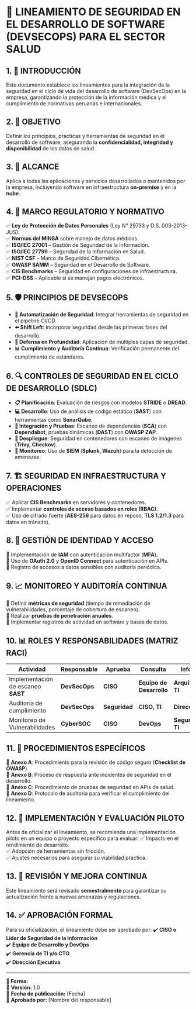 # 📜 LINEAMIENTO DE SEGURIDAD EN EL DESARROLLO DE SOFTWARE (DEVSECOPS) PARA EL SECTOR SALUD

## 1. 📌 INTRODUCCIÓN
Este documento establece los lineamientos para la integración de la seguridad en el ciclo de vida del desarrollo de software (DevSecOps) en la empresa, garantizando la protección de la información médica y el cumplimiento de normativas peruanas e internacionales.

## 2. 🎯 OBJETIVO
Definir los principios, prácticas y herramientas de seguridad en el desarrollo de software, asegurando la **confidencialidad, integridad y disponibilidad** de los datos de salud.

## 3. 📍 ALCANCE
Aplica a todas las aplicaciones y servicios desarrollados o mantenidos por la empresa, incluyendo software en infraestructura **on-premise** y en la **nube**.

## 4. 📜 MARCO REGULATORIO Y NORMATIVO
✅ **Ley de Protección de Datos Personales** (Ley N° 29733 y D.S. 003-2013-JUS).  
✅ **Normas del MINSA** sobre manejo de datos médicos.  
✅ **ISO/IEC 27001** – Gestión de Seguridad de la Información.  
✅ **ISO/IEC 27799** – Seguridad de la Información en Salud.  
✅ **NIST CSF** – Marco de Seguridad Cibernética.  
✅ **OWASP SAMM** – Seguridad en el Desarrollo de Software.  
✅ **CIS Benchmarks** – Seguridad en configuraciones de infraestructura.  
✅ **PCI-DSS** – Aplicable si se manejan pagos electrónicos.

## 5. 🛡️ PRINCIPIOS DE DEVSECOPS
- **🔄 Automatización de Seguridad**: Integrar herramientas de seguridad en el pipeline CI/CD.
- **⬅️ Shift Left**: Incorporar seguridad desde las primeras fases del desarrollo.
- **🛑 Defensa en Profundidad**: Aplicación de múltiples capas de seguridad.
- **📊 Cumplimiento y Auditoría Continua**: Verificación permanente del cumplimiento de estándares.

## 6. 🔍 CONTROLES DE SEGURIDAD EN EL CICLO DE DESARROLLO (SDLC)
- **📋 Planificación**: Evaluación de riesgos con modelos **STRIDE** o **DREAD**.
- **💻 Desarrollo**: Uso de análisis de código estático (**SAST**) con herramientas como **SonarQube**.
- **🧪 Integración y Pruebas**: Escaneo de dependencias (**SCA**) con **Dependabot**, pruebas dinámicas (**DAST**) con **OWASP ZAP**.
- **🚀 Despliegue**: Seguridad en contenedores con escaneo de imágenes (**Trivy, Checkov**).
- **📡 Monitoreo**: Uso de **SIEM** (**Splunk, Wazuh**) para la detección de amenazas.

## 7. 🏗️ SEGURIDAD EN INFRAESTRUCTURA Y OPERACIONES
✅ Aplicar **CIS Benchmarks** en servidores y contenedores.  
✅ Implementar **controles de acceso basados en roles (RBAC)**.  
✅ Uso de cifrado fuerte (**AES-256** para datos en reposo, **TLS 1.2/1.3** para datos en tránsito).  

## 8. 🔑 GESTIÓN DE IDENTIDAD Y ACCESO
🔹 Implementación de **IAM** con autenticación multifactor (**MFA**).  
🔹 Uso de **OAuth 2.0** y **OpenID Connect** para autenticación en APIs.  
🔹 Registro de accesos a datos sensibles con auditoría periódica.  

## 9. 📈 MONITOREO Y AUDITORÍA CONTINUA
📌 Definir **métricas de seguridad** (tiempo de remediación de vulnerabilidades, porcentaje de cobertura de escaneo).  
📌 Realizar **pruebas de penetración anuales**.  
📌 Implementar registros de actividad en software y bases de datos.  

## 10. 📊 ROLES Y RESPONSABILIDADES (MATRIZ RACI)
| Actividad                          | Responsable  | Aprueba | Consulta             | Informa           |
|-----------------------------------|-------------|---------|----------------------|-------------------|
| Implementación de escaneo **SAST** | **DevSecOps** | **CISO** | **Equipo de Desarrollo** | **Arquitectura TI**   |
| Auditoría de cumplimiento         | **DevSecOps** | **Seguridad** | **CISO, TI**       | **Dirección**         |
| Monitoreo de Vulnerabilidades     | **CyberSOC** | **CISO** | **DevOps**           | **Seguridad TI**     |

## 11. 📂 PROCEDIMIENTOS ESPECÍFICOS
📌 **Anexo A**: Procedimiento para la revisión de código seguro (**Checklist de OWASP**).  
📌 **Anexo B**: Proceso de respuesta ante incidentes de seguridad en el desarrollo.  
📌 **Anexo C**: Procedimiento de pruebas de seguridad en APIs de salud.  
📌 **Anexo D**: Protocolo de auditoría para verificar el cumplimiento del lineamiento.  

## 12. 🚀 IMPLEMENTACIÓN Y EVALUACIÓN PILOTO
Antes de oficializar el lineamiento, se recomienda una implementación piloto en un equipo o proyecto específico para evaluar:
✅ Impacto en el rendimiento de desarrollo.  
✅ Adopción de herramientas sin fricción.  
✅ Ajustes necesarios para asegurar su viabilidad práctica.  

## 13. 🔄 REVISIÓN Y MEJORA CONTINUA
Este lineamiento será revisado **semestralmente** para garantizar su actualización frente a nuevas amenazas y regulaciones.

## 14. ✅ APROBACIÓN FORMAL
Para su oficialización, el lineamiento debe ser aprobado por:
✔️ **CISO o Líder de Seguridad de la Información**  
✔️ **Equipo de Desarrollo y DevOps**  
✔️ **Gerencia de TI y/o CTO**  
✔️ **Dirección Ejecutiva**  

---
**📝 Forma:**  
📌 **Versión:** 1.0  
📌 **Fecha de publicación:** [Fecha]  
📌 **Aprobado por:** [Nombre del responsable]

